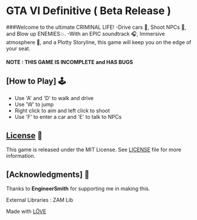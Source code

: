# GTA VI Definitive ( Beta Release )

###Welcome to the ultimate CRIMINAL LIFE! 
-Drive cars 🚗, Shoot NPCs 👥, and Blow up ENEMIES💥. 
-With an EPIC soundtrack 🎧, Immersive atmosphere 🌃, and a Plotty Storyline, this game will keep you on the edge of your seat.

#### NOTE : THIS GAME IS INCOMPLETE and HAS BUGS

## [How to Play] 🕹️

- Use 'A' and 'D' to walk and drive
- Use 'W' to jump
- Right click to aim and left click to shoot
- Use 'F' to enter a car and 'E' to talk to NPCs

## [License](LICENSE) 🔖

This game is released under the MIT License. See [LICENSE](LICENSE) file for more information.

## [Acknowledgments] 🙏

Thanks to **EngineerSmith** for supporting me in making this.

External Libraries : ZAM Lib

Made with [LÖVE](https://love2d.org/)
